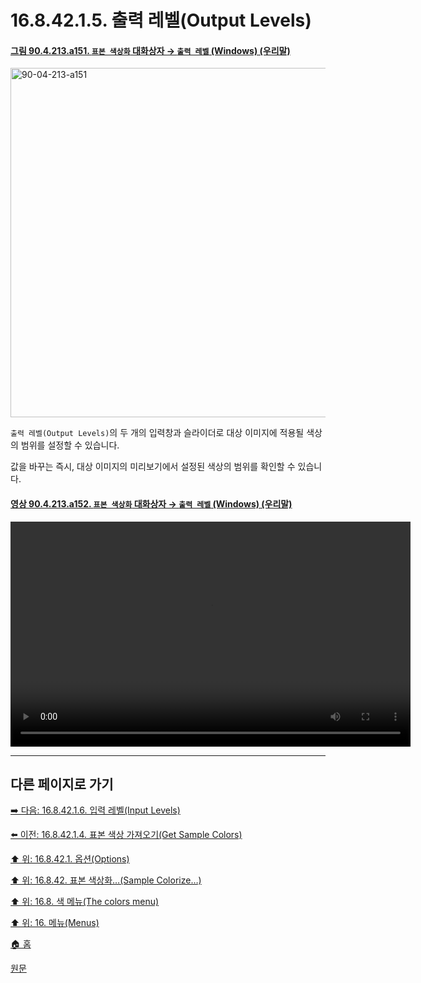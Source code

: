 # 16.8.42.1.5. 출력 레벨(Output Levels)

<a id="90-04-213-a151"></a>

#### [그림 90.4.213.a151. `표본 색상화` 대화상자 → `출력 레벨` (Windows) (우리말)](./90-04-0213-sample_colorize.md#90-04-213-a151)
<img width="815" height="559" alt="90-04-213-a151" src="https://github.com/user-attachments/assets/0be73fba-94b9-48ed-8126-0de363ecd8f0" />

`출력 레벨(Output Levels)`의 두 개의 입력창과 슬라이더로 대상 이미지에 적용될 색상의 범위를 설정할 수 있습니다.

값을 바꾸는 즉시, 대상 이미지의 미리보기에서 설정된 색상의 범위를 확인할 수 있습니다.

<a id="90-04-213-a152"></a>

#### [영상 90.4.213.a152. `표본 색상화` 대화상자 → `출력 레벨` (Windows) (우리말)](./90-04-0213-sample_colorize.md#90-04-213-a152)
<video controls="controls" width="640" height="360" src="https://github.com/user-attachments/assets/7d6f8723-ca74-46d8-ba3c-d9ada600b4f4"></video>

***

## 다른 페이지로 가기

[➡️ 다음: 16.8.42.1.6. 입력 레벨(Input Levels)](./16-08-42-01-06-input_levels.md)

[⬅️ 이전: 16.8.42.1.4. 표본 색상 가져오기(Get Sample Colors)](./16-08-42-01-04-get_sample_colors.md)

[⬆️ 위: 16.8.42.1. 옵션(Options)](./16-08-42-01-00-options.md)

[⬆️ 위: 16.8.42. 표본 색상화…(Sample Colorize…)](./16-08-42-00-sample-colorize.md)

[⬆️ 위: 16.8. 색 메뉴(The colors menu)](./16-08-00-the-colors-menu.md)

[⬆️ 위: 16. 메뉴(Menus)](./16-00-menus.md)

[🏠 홈](./00-home.md)

[원문](https://docs.gimp.org/2.10/ko/plug-in-sample-colorize.html#idm33395)